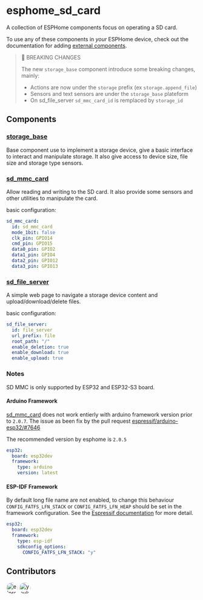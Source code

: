 # esphome_sd_card

A collection of ESPHome components focus on operating a SD card.

To use any of these components in _your_ ESPHome device, check out the documentation for adding [external components](https://esphome.io/components/external_components#git).

> &#x1F6A8; BREAKING CHANGES
> 
> The new `storage_base` component introduce some breaking changes, mainly:
>
>* Actions are now under the `storage` prefix (ex `storage.append_file`)
>* Sensors and text sensors are under the `storage_base` plateform
>* On sd_file_server `sd_mmc_card_id` is remplaced by `storage_id`

## Components

### [storage_base](components/storage_base/README.md)

Base component use to implement a storage device, give a basic interface to interact and manipulate storage. It also give access to device size, file size and storage type sensors.

### [sd_mmc_card](components/sd_mmc_card/README.md) 

Allow reading and writing to the SD card. It also provide some sensors and other utilities to manipulate the card.

basic configuration:
```yaml
sd_mmc_card:
  id: sd_mmc_card
  mode_1bit: false
  clk_pin: GPIO14
  cmd_pin: GPIO15
  data0_pin: GPIO2
  data1_pin: GPIO4
  data2_pin: GPIO12
  data3_pin: GPIO13
```

### [sd_file_server](components/sd_file_server/README.md)

A simple web page to navigate a storage device content and upload/download/delete files.

basic configuration:
```yaml
sd_file_server:
  id: file_server
  url_prefix: file
  root_path: "/"
  enable_deletion: true
  enable_download: true
  enable_upload: true
```

### Notes

SD MMC is only supported by ESP32 and ESP32-S3 board.

#### Arduino Framework

[sd_mmc_card](components/sd_mmc_card/README.md) does not work entierly with arduino framework version prior to ```2.0.7```.
The issue as been fix by the pull request [espressif/arduino-esp32/#7646](https://github.com/espressif/arduino-esp32/pull/7646)

The recommended version by esphome is ```2.0.5```

```yaml
esp32:
  board: esp32dev
  framework:
    type: arduino
    version: latest
```

#### ESP-IDF Framework

By default long file name are not enabled, to change this behaviour ```CONFIG_FATFS_LFN_STACK``` or ```CONFIG_FATFS_LFN_HEAP``` should be set in the framework configuration. See the [Espressif documentation](https://docs.espressif.com/projects/esp-idf/en/stable/esp32/api-reference/kconfig.html#config-fatfs-long-filenames) for more detail.

```yaml
esp32:
  board: esp32dev
  framework:
    type: esp-idf
    sdkconfig_options:
      CONFIG_FATFS_LFN_STACK: "y"
```

## Contributors
[<img src="https://github.com/elproko.png" width="30px;" style="border-radius: 50%;" title="elproko"/>](https://github.com/elproko)
[<img src="https://github.com/youkorr.png" width="30px;" style="border-radius: 50%;" title="youkoor"/>](https://github.com/youkorr)